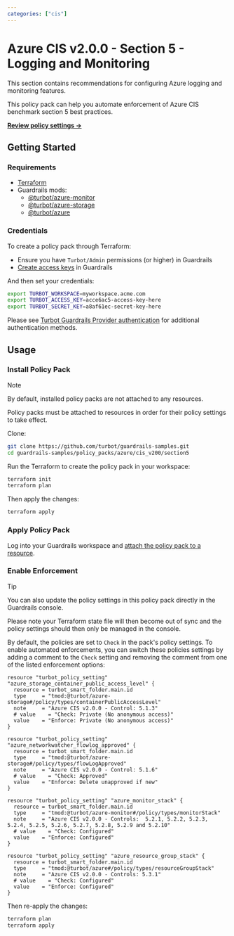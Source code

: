 ```yaml
---
categories: ["cis"]
---
```


# Azure CIS v2.0.0 - Section 5 - Logging and Monitoring

This section contains recommendations for configuring Azure logging and monitoring features.

This policy pack can help you automate enforcement of Azure CIS benchmark section 5 best practices.

**[Review policy settings →](https://hub-guardrails-turbot-com-git-development-turbot.vercel.app/policy-packs/azure/cis_v200/section5/settings)**

## Getting Started

### Requirements

- [Terraform](https://developer.hashicorp.com/terraform/tutorials/aws-get-started/install-cli)
- Guardrails mods:
  - [@turbot/azure-monitor](https://hub-guardrails-turbot-com-git-development-turbot.vercel.app/azure/mods/azure-monitor)
  - [@turbot/azure-storage](https://hub-guardrails-turbot-com-git-development-turbot.vercel.app/azure/mods/azure-storage)
  - [@turbot/azure](https://hub-guardrails-turbot-com-git-development-turbot.vercel.app/azure/mods/azure)

### Credentials

To create a policy pack through Terraform:

- Ensure you have `Turbot/Admin` permissions (or higher) in Guardrails
- [Create access keys](https://turbot.com/guardrails/docs/guides/iam/access-keys#generate-a-new-guardrails-api-access-key) in Guardrails

And then set your credentials:

```sh
export TURBOT_WORKSPACE=myworkspace.acme.com
export TURBOT_ACCESS_KEY=acce6ac5-access-key-here
export TURBOT_SECRET_KEY=a8af61ec-secret-key-here
```

Please see [Turbot Guardrails Provider authentication](https://registry.terraform.io/providers/turbot/turbot/latest/docs#authentication) for additional authentication methods.

## Usage

### Install Policy Pack

> [!NOTE]
> By default, installed policy packs are not attached to any resources.
>
> Policy packs must be attached to resources in order for their policy settings to take effect.

Clone:

```sh
git clone https://github.com/turbot/guardrails-samples.git
cd guardrails-samples/policy_packs/azure/cis_v200/section5
```

Run the Terraform to create the policy pack in your workspace:

```sh
terraform init
terraform plan
```

Then apply the changes:

```sh
terraform apply
```

### Apply Policy Pack

Log into your Guardrails workspace and [attach the policy pack to a resource](https://turbot.com/guardrails/docs/guides/working-with-folders/smart#attach-a-smart-folder-to-a-resource).

### Enable Enforcement

> [!TIP]
> You can also update the policy settings in this policy pack directly in the Guardrails console.
>
> Please note your Terraform state file will then become out of sync and the policy settings should then only be managed in the console.

By default, the policies are set to `Check` in the pack's policy settings. To enable automated enforcements, you can switch these policies settings by adding a comment to the `Check` setting and removing the comment from one of the listed enforcement options:

```hcl
resource "turbot_policy_setting" "azure_storage_container_public_access_level" {
  resource = turbot_smart_folder.main.id
  type     = "tmod:@turbot/azure-storage#/policy/types/containerPublicAccessLevel"
  note     = "Azure CIS v2.0.0 - Control: 5.1.3"
  # value    = "Check: Private (No anonymous access)"
  value    = "Enforce: Private (No anonymous access)"
}

resource "turbot_policy_setting" "azure_networkwatcher_flowlog_approved" {
  resource = turbot_smart_folder.main.id
  type     = "tmod:@turbot/azure-storage#/policy/types/flowLogApproved"
  note     = "Azure CIS v2.0.0 - Control: 5.1.6"
  # value    = "Check: Approved"
  value    = "Enforce: Delete unapproved if new"
}

resource "turbot_policy_setting" "azure_monitor_stack" {
  resource = turbot_smart_folder.main.id
  type     = "tmod:@turbot/azure-monitor#/policy/types/monitorStack"
  note     = "Azure CIS v2.0.0 - Controls:  5.2.1, 5.2.2, 5.2.3, 5.2.4, 5.2.5, 5.2.6, 5.2.7, 5.2.8, 5.2.9 and 5.2.10"
  # value    = "Check: Configured"
  value    = "Enforce: Configured"
}

resource "turbot_policy_setting" "azure_resource_group_stack" {
  resource = turbot_smart_folder.main.id
  type     = "tmod:@turbot/azure#/policy/types/resourceGroupStack"
  note     = "Azure CIS v2.0.0 - Controls: 5.3.1"
  # value    = "Check: Configured"
  value    = "Enforce: Configured"
}
```

Then re-apply the changes:

```sh
terraform plan
terraform apply
```
